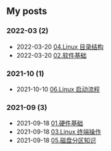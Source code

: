 ## My posts  
### **2022-03** (2)  
- 2022-03-20 [04.Linux 目录结构](https://blog.x2b.net/4087499240/)  
- 2022-03-20 [02.软件基础](https://blog.x2b.net/2759544459/)  
  
  
### **2021-10** (1)  
- 2021-10-10 [06.Linux 启动流程](https://blog.x2b.net/3373647732/)  
  
  
### **2021-09** (3)  
- 2021-09-18 [01.硬件基础](https://blog.x2b.net/3847559470/)  
- 2021-09-18 [03.Linux 终端操作](https://blog.x2b.net/1784829336/)  
- 2021-09-18 [05.磁盘分区知识](https://blog.x2b.net/3200821655/)  
  
